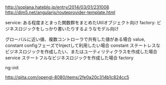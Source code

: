 http://soplana.hateblo.jp/entry/2014/03/01/231008
http://dim5.net/angularjs/routeprovider-template.html

service: ある程度まとまった関数群をまとめたUtilオブジェクト向け
factory: ビジネスロジックをしっかり書いたりするようなモデル向け

グローバルに近い値、複数コントローラで共有した値がある場合
value, constant
configフェーズでInjectして利用したい場合
constant
ステートレスなビジネスロジックを作成したい、またはユーティリティクラスを作成した場合
service
ステートフルなビジネスロジックを作成した場合
factory

ng-init

http://qiita.com/opengl-8080/items/2fe0a20c314b1c824cc5